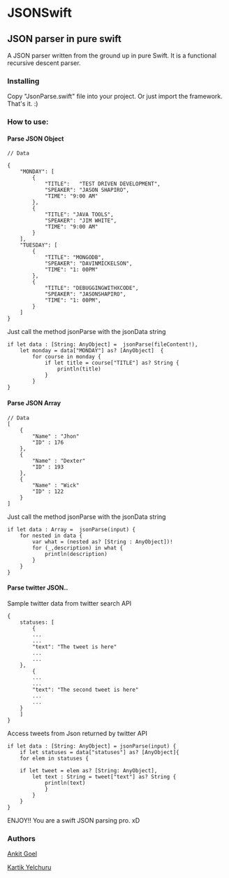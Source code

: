 # JSONSwift
## JSON parser in pure swift

A JSON parser written from the ground up in pure Swift. It is a functional recursive descent parser.

### Installing
Copy "JsonParse.swift" file into your project. Or just import the framework. That's it. :)

### How to use:

####  Parse JSON Object

    // Data
    
    {
        "MONDAY": [
            {
                "TITLE":   "TEST DRIVEN DEVELOPMENT",
                "SPEAKER": "JASON SHAPIRO",
                "TIME": "9:00 AM"
            },
            {
                "TITLE": "JAVA TOOLS",
                "SPEAKER": "JIM WHITE",
                "TIME": "9:00 AM"
            }
        ],
        "TUESDAY": [
            {
                "TITLE": "MONGODB",
                "SPEAKER": "DAVINMICKELSON",
                "TIME": "1: 00PM"
            },
            {
                "TITLE": "DEBUGGINGWITHXCODE",
                "SPEAKER": "JASONSHAPIRO",
                "TIME": "1: 00PM",
            }
        ]
    }


Just call the method jsonParse with the jsonData string


    if let data : [String: AnyObject] =  jsonParse(fileContent!),
        let monday = data["MONDAY"] as? [AnyObject]  {
            for course in monday {
                if let title = course["TITLE"] as? String {
                    println(title)
                }
            }
    }

    


#### Parse JSON Array


    // Data
    [
        {
            "Name" : "Jhon"
            "ID" : 176
        },		
        {
            "Name" : "Dexter"
            "ID" : 193
        },
        {
            "Name" : "Wick"
            "ID" : 122
        }
    ]

Just call the method jsonParse with the jsonData string
    
    if let data : Array =  jsonParse(input) {
        for nested in data {
            var what = (nested as? [String : AnyObject])!
            for (_,description) in what {
                println(description)
            }
        }
    }


#### Parse twitter JSON..


Sample twitter data from twitter search API


    {
        statuses: [
            {
            ...
            ...
            "text": "The tweet is here"
            ...
            ...
        },
            {
            ...
            ...
            "text": "The second tweet is here"
            ...
            ...
        }	
        ]
    }

Access tweets from Json returned by twitter API


    if let data : [String: AnyObject] = jsonParse(input) {
        if let statuses = data["statuses"] as? [AnyObject]{
        for elem in statuses {

        if let tweet = elem as? [String: AnyObject],
            let text : String = tweet["text"] as? String {
                println(text)
                }
            }
        }
    }

ENJOY!! You are a swift JSON parsing pro. xD

### Authors
[Ankit Goel](https://github.com/ankit1ank)

[Kartik Yelchuru](https://github.com/buildAI)


